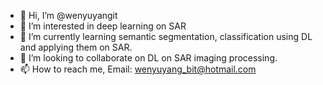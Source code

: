 - 👋 Hi, I’m @wenyuyangit
- 👀 I’m interested in deep learning on SAR
- 🌱 I’m currently learning semantic segmentation, classification using DL and applying them on SAR.
- 💞️ I’m looking to collaborate on DL on SAR imaging processing.
- 📫 How to reach me, Email: wenyuyang_bit@hotmail.com


